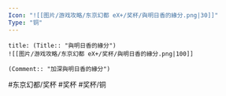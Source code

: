```yaml
---
Icon: "![[图片/游戏攻略/东京幻都 eX+/奖杯/與明日香的緣分.png|30]]"
Type: "铜"
---
```

```ad-common-bronze-trophy
title: (Title:: "與明日香的緣分")
![[图片/游戏攻略/东京幻都 eX+/奖杯/與明日香的緣分.png|100]]

(Comment:: "加深與明日香的緣分")
```

#东京幻都/奖杯 #奖杯 #奖杯/铜
